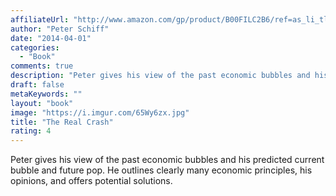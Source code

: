 ```yaml
---
affiliateUrl: "http://www.amazon.com/gp/product/B00FILC2B6/ref=as_li_tl?ie=UTF8&camp=1789&creative=390957&creativeASIN=B00FILC2B6&linkCode=as2&tag=jaktre-20&linkId=YAYRH7Y4ORHWGDTH"
author: "Peter Schiff"
date: "2014-04-01"
categories:
  - "Book"
comments: true
description: "Peter gives his view of the past economic bubbles and his predicted current bubble and future pop."
draft: false
metaKeywords: ""
layout: "book"
image: "https://i.imgur.com/65Wy6zx.jpg"
title: "The Real Crash"
rating: 4
---
```


Peter gives his view of the past economic bubbles and his predicted current bubble and future pop. He outlines clearly many economic principles, his opinions, and offers potential solutions.
